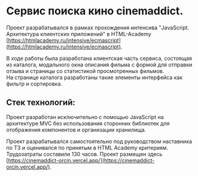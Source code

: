 # Сервис поиска кино cinemaddict.

Проект разрабатывался в рамках прохождения интенсива "JavaScript. Архитектура клиентских приложений" в HTML-Academy [https://htmlacademy.ru/intensive/ecmascript](https://htmlacademy.ru/intensive/ecmascript).

В ходе работы была разработана клиентская часть сервиса, состоящая из каталога, модального окна описания фильма с формой для отправки отзыва и страницы со статистикой просмотренных фильмов.\
На странице каталога разработаны такие элементы интерфейса как фильтр и сортировка.

## Стек технологий: 
Проект разработан исключительно с помощью JavaScript на архитектуре MVC без использования сторонних библиотек для отображения компонентов и организации хранилища.
  
Проект разрабатывался самостоятельно под руководством наставника по ТЗ и оценивался по принятым в HTML Academy критериям.
Трудозатраты составили 130 часов.
Проект размещен здесь [https://cinemaddict-orcin.vercel.app/](https://cinemaddict-orcin.vercel.app/).
